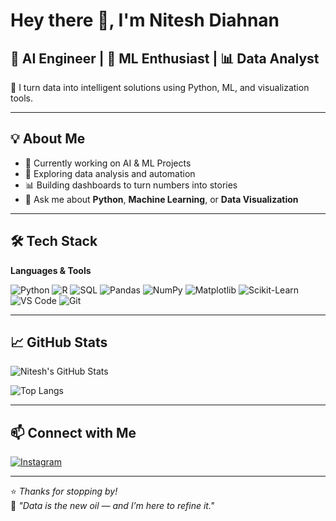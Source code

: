 # Hey there 👋, I'm Nitesh Diahnan

## 🚀 AI Engineer | 🤖 ML Enthusiast | 📊 Data Analyst

🎯 I turn data into intelligent solutions using Python, ML, and visualization tools.

---

## 💡 About Me

- 🔭 Currently working on AI & ML Projects  
- 🧪 Exploring data analysis and automation  
- 📊 Building dashboards to turn numbers into stories  
- 💬 Ask me about **Python**, **Machine Learning**, or **Data Visualization**

---

## 🛠️ Tech Stack

**Languages & Tools**

![Python](https://img.shields.io/badge/Python-3776AB?style=for-the-badge&logo=python&logoColor=white)
![R](https://img.shields.io/badge/R-276DC3?style=for-the-badge&logo=r&logoColor=white)
![SQL](https://img.shields.io/badge/SQL-005C84?style=for-the-badge&logo=mysql&logoColor=white)
![Pandas](https://img.shields.io/badge/Pandas-150458?style=for-the-badge&logo=pandas&logoColor=white)
![NumPy](https://img.shields.io/badge/Numpy-013243?style=for-the-badge&logo=numpy&logoColor=white)
![Matplotlib](https://img.shields.io/badge/Matplotlib-11557c?style=for-the-badge&logo=matplotlib&logoColor=white)
![Scikit-Learn](https://img.shields.io/badge/Scikit--Learn-F7931E?style=for-the-badge&logo=scikit-learn&logoColor=white)
![VS Code](https://img.shields.io/badge/VS%20Code-007ACC?style=for-the-badge&logo=visual-studio-code&logoColor=white)
![Git](https://img.shields.io/badge/Git-F05032?style=for-the-badge&logo=git&logoColor=white)

---

## 📈 GitHub Stats

![Nitesh's GitHub Stats](https://github-readme-stats.vercel.app/api?username=niteshdiahnan13&show_icons=true&theme=tokyonight)

![Top Langs](https://github-readme-stats.vercel.app/api/top-langs/?username=niteshdiahnan13&layout=compact&theme=tokyonight)

---

## 📫 Connect with Me

[![Instagram](https://img.shields.io/badge/@dnitesh13-E4405F?style=for-the-badge&logo=instagram&logoColor=white)](https://www.instagram.com/dnitesh13/)

---

⭐️ *Thanks for stopping by!*  
💬 *"Data is the new oil — and I’m here to refine it."*

